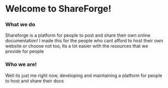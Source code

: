 # Welcome to ShareForge!

### What we do
Shareforge is a platform for people to post and share their own online documentation! I made this for the people who cant afford to host their own website or choose not too, Its a lot easier with the resources that we provide for people 

### Who we are!
Well its just me right now, developing and maintaining a platform for people to host and share their docs